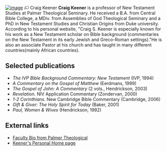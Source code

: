 [![image](images/thumb/0/02/Keener.JPG/180px-Keener.JPG)](http://www.theopedia.com/File:Keener.JPG)
[![image](data:image/png;base64,iVBORw0KGgoAAAANSUhEUgAAAA8AAAALCAAAAACFLIiAAAAAAnRSTlMA/1uRIrUAAABPSURBVAjXY/j///+5vXDwjAHIr26ZAgXZe8H8a/+hoIcw/9nevdVL9+79DuPvzQYZFPUezu8BMZLXgkExnD8HAu6hqv//n+HZVjD4DuUDAKlChD3fj6aPAAAAAElFTkSuQmCC)](http://www.theopedia.com/File:Keener.JPG "Enlarge")
Craig Keener
**Craig Keener** is a professor of New Testament Studies at Palmer
Theological Seminary. He received a B.A. from Central Bible
College, a MDiv. from Assemblies of God Theological Seminary and a
PhD in New Testament Studies and Christian Origins from Duke
university. According to his personal website, "Craig S. Keener is
especially known for his work as a New Testament scholar on Bible
background (commentaries on the New Testament in its early Jewish
and Greco-Roman settings)."He is also an associate Pastor at his
church and has taught in many different countries(mainly African
countries).

## Selected publications

-   *The IVP Bible Background Commentary: New Testament* (IVP,
    1994)
-   *A Commentary on the Gospel of Matthew* (Eerdmans, 1999)
-   *The Gospel of John: A Commentary* (2 vols., Hendrickson, 2003)
-   *Revelation*. NIV Application Commentary (Zondervan, 2000)
-   *1-2 Corinthians*. New Cambridge Bible Commentary (Cambridge,
    2006)
-   *Gift & Giver: The Holy Spirit for Today* (Baker, 2001)
-   *Paul, Women & Wives* (Hendrickson, 1992)

## External links

-   [Faculty Bio from Palmer Theological](http://www.palmerseminary.edu/faculty/ckeener.html)
-   [Keener's Personal Home page](http://drckeener.googlepages.com/home)




